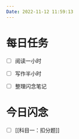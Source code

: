 ```yaml
---
Date: 2022-11-12 11:59:13
---
```


# 每日任务
- [ ] 阅读一小时
- [ ] 写作半小时
- [ ] 整理闪念笔记


# 今日闪念
- [ ] [[科目一：扣分题]]



